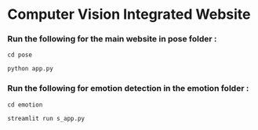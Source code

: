 # **Computer Vision Integrated Website**

### Run the following for the main website in pose folder :
```
cd pose
```
```
python app.py
```

### Run the following for emotion detection in the emotion folder :
```
cd emotion
```
```
streamlit run s_app.py
```
